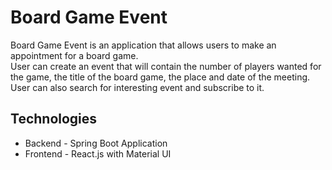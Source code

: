 # Board Game Event

Board Game Event is an application that allows users to make an appointment for a board game.  
User can create an event that will contain the number of players wanted for the game, the title of the board game, the place and date of the meeting. User can also search for interesting event and subscribe to it.

## Technologies

* Backend - Spring Boot Application
* Frontend - React.js with Material UI